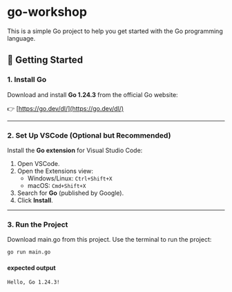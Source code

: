 # go-workshop

This is a simple Go project to help you get started with the Go programming language.

## 🚀 Getting Started

### 1. Install Go

Download and install **Go 1.24.3** from the official Go website:

👉 [https://go.dev/dl/](https://go.dev/dl/)

---

### 2. Set Up VSCode (Optional but Recommended)

Install the **Go extension** for Visual Studio Code:

1. Open VSCode.
2. Open the Extensions view:
   - Windows/Linux: `Ctrl+Shift+X`
   - macOS: `Cmd+Shift+X`
3. Search for **Go** (published by Google).
4. Click **Install**.

---

### 3. Run the Project

Download main.go from this project.
Use the terminal to run the project:

```bash
go run main.go
```

#### expected output

```
Hello, Go 1.24.3!
```
